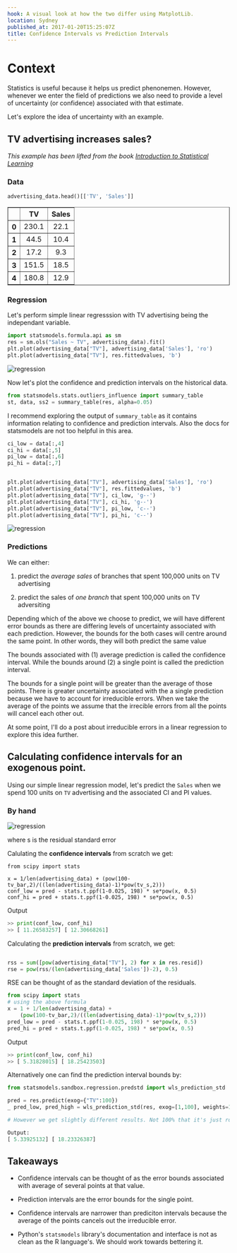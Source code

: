 ```yaml
---
hook: A visual look at how the two differ using MatplotLib.
location: Sydney
published_at: 2017-01-20T15:25:07Z
title: Confidence Intervals vs Prediction Intervals
---
```


# Context

Statistics is useful because it helps us predict phenonemen. However, whenever we enter the field of predictions we also need to provide a level of uncertainty (or confidence) associated with that estimate.

Let's explore the idea of uncertainty with an example.

## TV advertising increases sales?

*This example has been lifted from the book [Introduction to Statistical Learning](http://www-bcf.usc.edu/~gareth/ISL/)*

### Data

``` python
advertising_data.head()[['TV', 'Sales']]
```

<div>
<table border="1" class="dataframe" style="text-align: center;">
  <thead>
    <tr>
      <th></th>
      <th>TV</th>
      <th>Sales</th>
    </tr>
  </thead>
  <tbody>
    <tr>
      <th>0</th>
      <td>230.1</td>
      <td>22.1</td>
    </tr>
    <tr>
      <th>1</th>
      <td>44.5</td>
      <td>10.4</td>
    </tr>
    <tr>
      <th>2</th>
      <td>17.2</td>
      <td>9.3</td>
    </tr>
    <tr>
      <th>3</th>
      <td>151.5</td>
      <td>18.5</td>
    </tr>
    <tr>
      <th>4</th>
      <td>180.8</td>
      <td>12.9</td>
    </tr>
  </tbody>
</table>
</div>

### Regression

Let's perform simple linear regresssion with TV advertising being the independant variable.


``` python
import statsmodels.formula.api as sm
res = sm.ols("Sales ~ TV", advertising_data).fit()
plt.plot(advertising_data["TV"], advertising_data['Sales'], 'ro')
plt.plot(advertising_data["TV"], res.fittedvalues, 'b')

```

![regression](/assets/diagrams/regression_output_6_1.png)

Now let's plot the confidence and prediction intervals on the historical data.

``` python
from statsmodels.stats.outliers_influence import summary_table
st, data, ss2 = summary_table(res, alpha=0.05)
```

I recommend exploring the output of `summary_table` as it contains information relating to confidence and prediction intervals. Also the docs for statsmodels are not too helpful in this area.

``` python
ci_low = data[:,4]
ci_hi = data[:,5]
pi_low = data[:,6]
pi_hi = data[:,7]


plt.plot(advertising_data["TV"], advertising_data['Sales'], 'ro')
plt.plot(advertising_data["TV"], res.fittedvalues, 'b')
plt.plot(advertising_data["TV"], ci_low, 'g--')
plt.plot(advertising_data["TV"], ci_hi, 'g--')
plt.plot(advertising_data["TV"], pi_low, 'c--')
plt.plot(advertising_data["TV"], pi_hi, 'c--')

```

![regression](/assets/diagrams/output_6_1.png)


### Predictions

We can either:

1. predict the *average sales* of branches that spent 100,000 units on TV advertising

2. predict the sales of *one branch* that spent 100,000 units on TV adversiting

Depending which of the above we choose to predict, we will have different error bounds as there are differing levels of uncertainty associated with each prediction. However, the bounds for the both cases will centre around the same point. In other words, they will both predict the same value

The bounds associated with (1) average prediction is called the confidence interval. While the bounds around (2) a single point is called the prediction interval.

The bounds for a single point will be greater than the average of those points. There is greater uncertainty associated with the a single prediction because we have to account for irreducible errors. When we take the average of the points we assume that the irrecible errors from all the points will cancel each other out.

At some point, I'll do a post about irreducible errors in a linear regression to explore this idea further.


## Calculating confidence intervals for an exogenous point.

Using our simple linear regression model, let's predict the `Sales` when we spend 100 units on `TV` advertising and the associated CI and PI values.

### By hand

![regression](/assets/diagrams/formulas.png)


where s is the residual standard error

Calulating the **confidence intervals** from scratch we get:

```
from scipy import stats

x = 1/len(advertising_data) + (pow(100-tv_bar,2)/((len(advertising_data)-1)*pow(tv_s,2)))
conf_low = pred - stats.t.ppf(1-0.025, 198) * se*pow(x, 0.5)
conf_hi = pred + stats.t.ppf(1-0.025, 198) * se*pow(x, 0.5)
```

Output

``` python
>> print(conf_low, conf_hi)
>> [ 11.26583257] [ 12.30668261]
```

Calculating the **prediction intervals** from scratch, we get:

``` python

rss = sum([pow(advertising_data["TV"], 2) for x in res.resid])
rse = pow(rss/(len(advertising_data['Sales'])-2), 0.5)

```
RSE can be thought of as the standard deviation of the residuals.


``` python
from scipy import stats
# using the above formula
x = 1 + 1/len(advertising_data) +
    (pow(100-tv_bar,2)/((len(advertising_data)-1)*pow(tv_s,2)))
pred_low = pred - stats.t.ppf(1-0.025, 198) * se*pow(x, 0.5)
pred_hi = pred + stats.t.ppf(1-0.025, 198) * se*pow(x, 0.5)
```

Output

``` python
>> print(conf_low, conf_hi)
>> [ 5.31828015] [ 18.25423503]
```

Alternatively one can find the prediction interval bounds by:

``` python
from statsmodels.sandbox.regression.predstd import wls_prediction_std

pred = res.predict(exog={"TV":100})
_ pred_low, pred_high = wls_prediction_std(res, exog=[1,100], weights=1)

# However we get slightly different results. Not 100% that it's just rounding error]

Output:
[ 5.33925132] [ 18.23326387]
```

## Takeaways

- Confidence intervals can be thought of as the error bounds associated with average of several points at that value.

- Prediction intervals are the error bounds for the single point.

- Confidence intervals are narrower than prediciton intervals because the average of the points cancels out the irreducible error.

- Python's `statsmodels` library's documentation and interface is not as clean as the R language's. We should work towards bettering it.